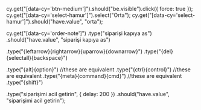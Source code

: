 cy.get("[data-cy='btn-medium']").should("be.visible").click({ force: true });
cy.get("[data-cy='select-hamur']").select("Orta");
cy.get("[data-cy='select-hamur']").should("have.value", "orta");

cy.get("[data-cy='order-note']")
.type("siparişi kapıya as")
.should("have.value", "siparişi kapıya as")

.type("{leftarrow}{rightarrow}{uparrow}{downarrow}")
.type("{del}{selectall}{backspace}")

.type("{alt}{option}") //these are equivalent
.type("{ctrl}{control}") //these are equivalent
.type("{meta}{command}{cmd}") //these are equivalent
.type("{shift}")

.type("siparişimi acil getirin", { delay: 200 })
.should("have.value", "siparişimi acil getirin");
